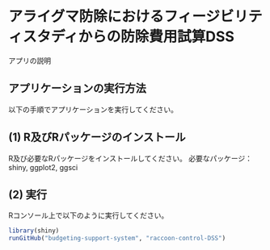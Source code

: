 # アライグマ防除におけるフィージビリティスタディからの防除費用試算DSS
アプリの説明

## アプリケーションの実行方法
以下の手順でアプリケーションを実行してください。

## (1) R及びRパッケージのインストール
R及び必要なRパッケージをインストールしてください。
必要なパッケージ：shiny, ggplot2, ggsci

## (2) 実行
Rコンソール上で以下のように実行してください。
```R
library(shiny)
runGitHub("budgeting-support-system", "raccoon-control-DSS")
```
